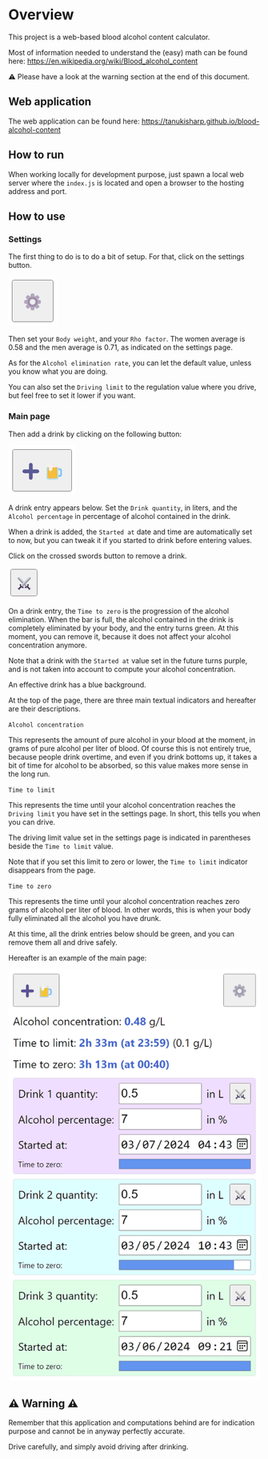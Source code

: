 # Overview

This project is a web-based blood alcohol content calculator.

Most of information needed to understand the (easy) math can be found here: https://en.wikipedia.org/wiki/Blood_alcohol_content

⚠️ Please have a look at the warning section at the end of this document.

## Web application

The web application can be found here: https://tanukisharp.github.io/blood-alcohol-content

## How to run

When working locally for development purpose, just spawn a local web server where the `index.js` is located and open a browser to the hosting address and port.

## How to use

### Settings

The first thing to do is to do a bit of setup. For that, click on the settings button.

![Settings button](./docs/settings-button.png)

Then set your `Body weight`, and your `Rho factor`. The women average is 0.58 and the men average is 0.71, as indicated on the settings page.

As for the `Alcohol elimination rate`, you can let the default value, unless you know what you are doing.

You can also set the `Driving limit` to the regulation value where you drive, but feel free to set it lower if you want.

### Main page

Then add a drink by clicking on the following button:

![Add drink button](./docs/add-drink-button.png)

A drink entry appears below. Set the `Drink quantity`, in liters, and the `Alcohol percentage` in percentage of alcohol contained in the drink.

When a drink is added, the `Started at` date and time are automatically set to now, but you can tweak it if you started to drink before entering values.

Click on the crossed swords button to remove a drink.

![Remove drink button](./docs/remove-drink-button.png)

On a drink entry, the `Time to zero` is the progression of the alcohol elimination. When the bar is full, the alcohol contained in the drink is completely eliminated by your body, and the entry turns green. At this moment, you can remove it, because it does not affect your alcohol concentration anymore.

Note that a drink with the `Started at` value set in the future turns purple, and is not taken into account to compute your alcohol concentration.

An effective drink has a blue background.

At the top of the page, there are three main textual indicators and hereafter are their descriptions.

`Alcohol concentration`

This represents the amount of pure alcohol in your blood at the moment, in grams of pure alcohol per liter of blood. Of course this is not entirely true, because people drink overtime, and even if you drink bottoms up, it takes a bit of time for alcohol to be absorbed, so this value makes more sense in the long run.

`Time to limit`

This represents the time until your alcohol concentration reaches the `Driving limit` you have set in the settings page. In short, this tells you when you can drive.

The driving limit value set in the settings page is indicated in parentheses beside the `Time to limit` value.

Note that if you set this limit to zero or lower, the `Time to limit` indicator disappears from the page.

`Time to zero`

This represents the time until your alcohol concentration reaches zero grams of alcohol per liter of blood. In other words, this is when your body fully eliminated all the alcohol you have drunk.

At this time, all the drink entries below should be green, and you can remove them all and drive safely.

Hereafter is an example of the main page:

![Main page](./docs/main-page.png)

## ⚠️ Warning ⚠️

Remember that this application and computations behind are for indication purpose and cannot be in anyway perfectly accurate.

Drive carefully, and simply avoid driving after drinking.
